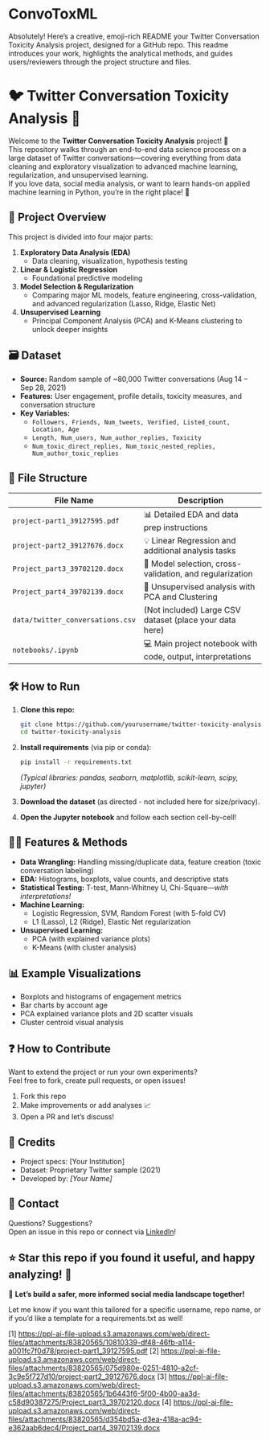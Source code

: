 # ConvoToxML
Absolutely! Here’s a creative, emoji-rich README your Twitter Conversation Toxicity Analysis project, designed for a GitHub repo. This readme introduces your work, highlights the analytical methods, and guides users/reviewers through the project structure and files.

# 🐦 Twitter Conversation Toxicity Analysis 🔎

Welcome to the **Twitter Conversation Toxicity Analysis** project! 🎉  
This repository walks through an end-to-end data science process on a large dataset of Twitter conversations—covering everything from data cleaning and exploratory visualization to advanced machine learning, regularization, and unsupervised learning.  
If you love data, social media analysis, or want to learn hands-on applied machine learning in Python, you’re in the right place! 🌟

## 📂 Project Overview

This project is divided into four major parts:
1. **Exploratory Data Analysis (EDA)**  
   - Data cleaning, visualization, hypothesis testing
2. **Linear & Logistic Regression**
   - Foundational predictive modeling
3. **Model Selection & Regularization**  
   - Comparing major ML models, feature engineering, cross-validation, and advanced regularization (Lasso, Ridge, Elastic Net)
4. **Unsupervised Learning**  
   - Principal Component Analysis (PCA) and K-Means clustering to unlock deeper insights

## 🗃️ Dataset

- **Source:** Random sample of ~80,000 Twitter conversations (Aug 14 – Sep 28, 2021)
- **Features:** User engagement, profile details, toxicity measures, and conversation structure  
- **Key Variables:**  
  - `Followers, Friends, Num_tweets, Verified, Listed_count, Location, Age`
  - `Length, Num_users, Num_author_replies, Toxicity`
  - `Num_toxic_direct_replies, Num_toxic_nested_replies, Num_author_toxic_replies`

## 🚦 File Structure

| File Name                           | Description                                                |
|--------------------------------------|------------------------------------------------------------|
| `project-part1_39127595.pdf`         | 📊 Detailed EDA and data prep instructions                 |
| `project-part2_39127676.docx`        | 💡 Linear Regression and additional analysis tasks         |
| `Project_part3_39702120.docx`        | 🤖 Model selection, cross-validation, and regularization   |
| `Project_part4_39702139.docx`        | 🧩 Unsupervised analysis with PCA and Clustering           |
| `data/twitter_conversations.csv`     | (Not included) Large CSV dataset (place your data here)    |
| `notebooks/.ipynb`    | 💻 Main project notebook with code, output, interpretations|

## 🛠️ How to Run

1. **Clone this repo:**  
   ```bash
   git clone https://github.com/yourusername/twitter-toxicity-analysis.git
   cd twitter-toxicity-analysis
   ```
2. **Install requirements** (via pip or conda):  
   ```bash
   pip install -r requirements.txt
   ```
   *(Typical libraries: pandas, seaborn, matplotlib, scikit-learn, scipy, jupyter)*

3. **Download the dataset** (as directed - not included here for size/privacy).
4. **Open the Jupyter notebook** and follow each section cell-by-cell!

## 🧑‍🔬 Features & Methods

- **Data Wrangling:** Handling missing/duplicate data, feature creation (toxic conversation labeling)
- **EDA:** Histograms, boxplots, value counts, and descriptive stats
- **Statistical Testing:** T-test, Mann-Whitney U, Chi-Square—*with interpretations!*
- **Machine Learning:**  
  - Logistic Regression, SVM, Random Forest (with 5-fold CV)
  - L1 (Lasso), L2 (Ridge), Elastic Net regularization
- **Unsupervised Learning:**  
  - PCA (with explained variance plots)
  - K-Means (with cluster analysis)

## 📊 Example Visualizations

- Boxplots and histograms of engagement metrics  
- Bar charts by account age  
- PCA explained variance plots and 2D scatter visuals  
- Cluster centroid visual analysis

## ❓ How to Contribute

Want to extend the project or run your own experiments?  
Feel free to fork, create pull requests, or open issues!

1. Fork this repo
2. Make improvements or add analyses 📈
3. Open a PR and let’s discuss!

## 🙌 Credits

- Project specs: [Your Institution]  
- Dataset: Proprietary Twitter sample (2021)  
- Developed by: *[Your Name]*

## 💬 Contact

Questions? Suggestions?  
Open an issue in this repo or connect via [LinkedIn](https://www.linkedin.com/)!

## ⭐ Star this repo if you found it useful, and happy analyzing! 🚀

🌈 **Let’s build a safer, more informed social media landscape together!**

Let me know if you want this tailored for a specific username, repo name, or if you’d like a template for a requirements.txt as well!

[1] https://ppl-ai-file-upload.s3.amazonaws.com/web/direct-files/attachments/83820565/10810339-df48-46fb-a114-a001fc7f0d78/project-part1_39127595.pdf
[2] https://ppl-ai-file-upload.s3.amazonaws.com/web/direct-files/attachments/83820565/075d980e-0251-4810-a2cf-3c9e5f727d10/project-part2_39127676.docx
[3] https://ppl-ai-file-upload.s3.amazonaws.com/web/direct-files/attachments/83820565/1b6443f6-5f00-4b00-aa3d-c58d90387275/Project_part3_39702120.docx
[4] https://ppl-ai-file-upload.s3.amazonaws.com/web/direct-files/attachments/83820565/d354bd5a-d3ea-418a-ac94-e362aab6dec4/Project_part4_39702139.docx
